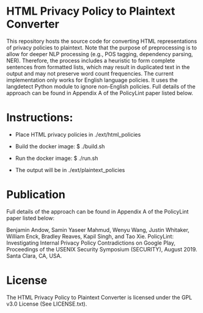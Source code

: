 # HTML Privacy Policy to Plaintext Converter

This repository hosts the source code for converting HTML representations of privacy policies to plaintext. Note that the purpose of preprocessing is to allow for deeper NLP processing (e.g., POS tagging, dependency parsing, NER). Therefore, the process includes a heuristic to form complete sentences from formatted lists, which may result in duplicated text in the output and may not preserve word count frequencies. The current implementation only works for English language policies. It uses the langdetect Python module to ignore non-English policies. Full details of the approach can be found in Appendix A of the PolicyLint paper listed below. 


# Instructions:

* Place HTML privacy policies in ./ext/html\_policies

* Build the docker image: $ ./build.sh

* Run the docker image: $ ./run.sh

* The output will be in ./ext/plaintext\_policies


# Publication

Full details of the approach can be found in Appendix A of the PolicyLint paper listed below:

Benjamin Andow, Samin Yaseer Mahmud, Wenyu Wang, Justin Whitaker, William Enck, Bradley Reaves, Kapil Singh, and Tao Xie. PolicyLint: Investigating Internal Privacy Policy Contradictions on Google Play, Proceedings of the USENIX Security Symposium (SECURITY), August 2019. Santa Clara, CA, USA.


# License

The HTML Privacy Policy to Plaintext Converter is licensed under the GPL v3.0 License (See LICENSE.txt).
